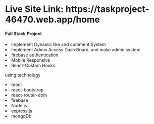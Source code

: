 <h1>Live Site Link: https://taskproject-46470.web.app/home</h1>

<h4>Full Stack  Project</h4>

<li>Implement Dynamic like and comment System</li>
<li>Implement Admin Access Dash Board, and make admin system</li>
<li>firebase authentication</li>
<li>Mobile Responsive</li>
<li>React-Custom Hooks</li>

<p>using technology</p>

<li>react</li>
<li>react-bootstrap</li>
<li>react-router-dom</li>
<li>firebase</li>
<li>Node.js</li>
<li>express.js</li>
<li>mongoDb</li>
